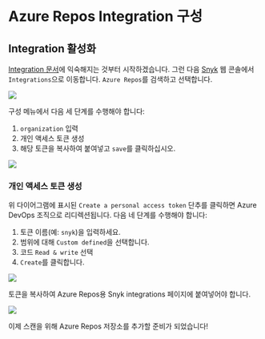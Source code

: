 # Azure Repos Integration 구성

## Integration 활성화

[Integration 문서](https://support.snyk.io/hc/en-us/articles/360004002198-Azure-Repos-integration)에 익숙해지는 것부터 시작하겠습니다. 그런 다음 [Snyk](https://snyk.io/) 웹 콘솔에서 `Integrations`으로 이동합니다. `Azure Repos`를 검색하고 선택합니다.

![](https://partner-workshop-assets.s3.us-east-2.amazonaws.com/snyk\_integrations\_09.png)

구성 메뉴에서 다음 세 단계를 수행해야 합니다:

1. `organization` 입력
2. 개인 액세스 토큰 생성
3. 해당 토큰을 복사하여 붙여넣고 `save`를 클릭하십시오.

![](https://partner-workshop-assets.s3.us-east-2.amazonaws.com/snyk\_integrations\_10.png)

### 개인 액세스 토큰 생성

위 다이어그램에 표시된 `Create a personal access token` 단추를 클릭하면 Azure DevOps 조직으로 리디렉션됩니다. 다음 네 단계를 수행해야 합니다:

1. 토큰 이름(예: `snyk`)을 입력하세요.
2. 범위에 대해 `Custom defined`을 선택합니다.
3. 코드 `Read & write` 선택
4. `Create`를 클릭합니다.

![](https://partner-workshop-assets.s3.us-east-2.amazonaws.com/azure\_tokens\_01.png)

토큰을 복사하여 Azure Repos용 Snyk integrations 페이지에 붙여넣어야 합니다.

![](https://partner-workshop-assets.s3.us-east-2.amazonaws.com/azure\_tokens\_02.png)

이제 스캔을 위해 Azure Repos 저장소를 추가할 준비가 되었습니다!
